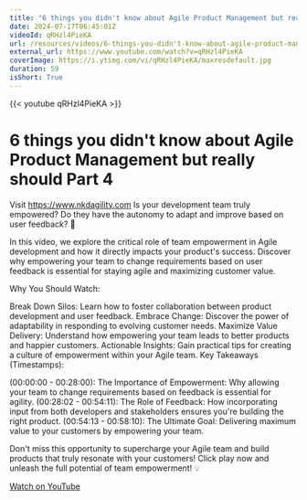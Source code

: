 ```yaml
---
title: "6 things you didn't know about Agile Product Management but really should Part 4"
date: 2024-07-17T06:45:01Z
videoId: qRHzl4PieKA
url: /resources/videos/6-things-you-didn't-know-about-agile-product-management-but-really-should-part-4
external_url: https://www.youtube.com/watch?v=qRHzl4PieKA
coverImage: https://i.ytimg.com/vi/qRHzl4PieKA/maxresdefault.jpg
duration: 59
isShort: True
---
```


{{< youtube qRHzl4PieKA >}}

# 6 things you didn't know about Agile Product Management but really should Part 4

Visit https://www.nkdagility.com Is your development team truly empowered? Do they have the autonomy to adapt and improve based on user feedback? 💪

In this video, we explore the critical role of team empowerment in Agile development and how it directly impacts your product's success. Discover why empowering your team to change requirements based on user feedback is essential for staying agile and maximizing customer value.

Why You Should Watch:

Break Down Silos: Learn how to foster collaboration between product development and user feedback.
Embrace Change: Discover the power of adaptability in responding to evolving customer needs.
Maximize Value Delivery: Understand how empowering your team leads to better products and happier customers.
Actionable Insights: Gain practical tips for creating a culture of empowerment within your Agile team.
Key Takeaways (Timestamps):

(00:00:00 - 00:28:00): The Importance of Empowerment: Why allowing your team to change requirements based on feedback is essential for agility.
(00:28:02 - 00:54:11): The Role of Feedback: How incorporating input from both developers and stakeholders ensures you're building the right product.
(00:54:13 - 00:58:10): The Ultimate Goal: Delivering maximum value to your customers by empowering your team.

Don't miss this opportunity to supercharge your Agile team and build products that truly resonate with your customers! Click play now and unleash the full potential of team empowerment! 💡

[Watch on YouTube](https://www.youtube.com/watch?v=qRHzl4PieKA)
